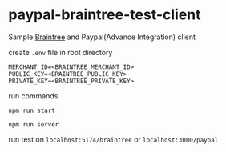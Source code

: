 # paypal-braintree-test-client

Sample [Braintree](https://developer.paypal.com/braintree/docs/start/overview) and Paypal(Advance Integration) client

create `.env` file in root directory

```
MERCHANT_ID=<BRAINTREE_MERCHANT_ID>
PUBLIC_KEY=<BRAINTREE_PUBLIC_KEY>
PRIVATE_KEY=<BRAINTREE_PRIVATE_KEY>
```

run commands

```
npm run start
```

```
npm run server
```

run test on `localhost:5174/braintree` or `localhost:3000/paypal`
